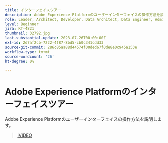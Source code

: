 ```yaml
---
title: インターフェイスツアー
description: Adobe Experience Platformのユーザーインターフェイスの操作方法を説明します。
role: Leader, Architect, Developer, Data Architect, Data Engineer, Admin, User
level: Beginner
jira: KT-4821
thumbnail: 32792.jpg
last-substantial-update: 2023-07-26T00:00:00Z
exl-id: 2d7af2cb-7222-4f87-8bd5-cb0c341cdd33
source-git-commit: 286c85aa88d44574f00ded67f0de8e0c945a153e
workflow-type: tm+mt
source-wordcount: '26'
ht-degree: 0%

---
```


# Adobe Experience Platformのインターフェイスツアー

Adobe Experience Platformのユーザーインターフェイスの操作方法を説明します。

>[!VIDEO](https://video.tv.adobe.com/v/3430443?learn=on&enablevpops&captions=jpn)

